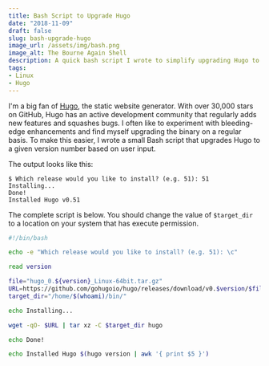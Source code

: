 ```yaml
---
title: Bash Script to Upgrade Hugo
date: "2018-11-09"
draft: false
slug: bash-upgrade-hugo
image_url: /assets/img/bash.png
image_alt: The Bourne Again Shell
description: A quick bash script I wrote to simplify upgrading Hugo to the latest version.
tags:
- Linux
- Hugo
---
```


I'm a big fan of [Hugo](https://gohugo.io), the static website generator. With over 30,000 stars on GitHub, Hugo has an active development community that regularly adds new features and squashes bugs. I often like to experiment with bleeding-edge enhancements and find myself upgrading the binary on a regular basis. To make this easier, I wrote a small Bash script that upgrades Hugo to a given version number based on user input.

The output looks like this:

```plaintext
$ Which release would you like to install? (e.g. 51): 51
Installing...
Done!
Installed Hugo v0.51
```

The complete script is below. You should change the value of `$target_dir` to a location on your system that has execute permission.

```bash
#!/bin/bash

echo -e "Which release would you like to install? (e.g. 51): \c"

read version

file="hugo_0.${version}_Linux-64bit.tar.gz"
URL=https://github.com/gohugoio/hugo/releases/download/v0.$version/$file
target_dir="/home/$(whoami)/bin/"

echo Installing...

wget -qO- $URL | tar xz -C $target_dir hugo

echo Done!

echo Installed Hugo $(hugo version | awk '{ print $5 }')
```
